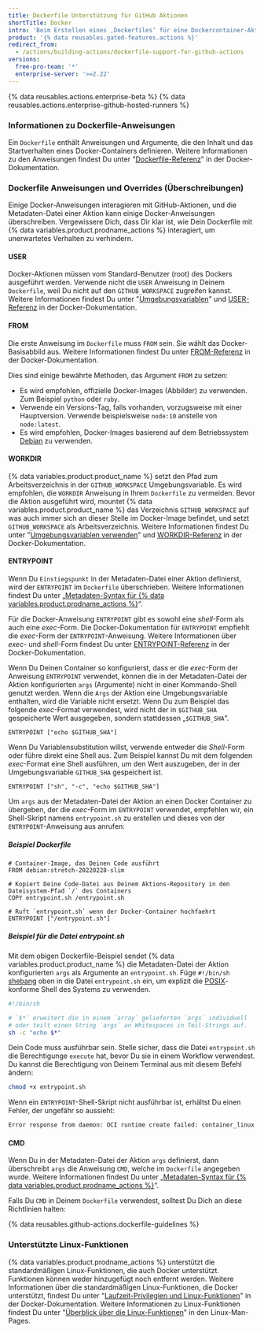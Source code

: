 ```yaml
---
title: Dockerfile Unterstützung für GitHub Aktionen
shortTitle: Docker
intro: 'Beim Erstellen eines ‚Dockerfiles‘ für eine Dockercontainer-Aktion sollten Sie sich darüber im Klaren sein, wie einige Docker-Anweisungen mit GitHub-Aktionen und der Metadaten-Datei einer Aktion interagieren.'
product: '{% data reusables.gated-features.actions %}'
redirect_from:
  - /actions/building-actions/dockerfile-support-for-github-actions
versions:
  free-pro-team: '*'
  enterprise-server: '>=2.22'
---
```


{% data reusables.actions.enterprise-beta %}
{% data reusables.actions.enterprise-github-hosted-runners %}

### Informationen zu Dockerfile-Anweisungen

Ein `Dockerfile` enthält Anweisungen und Argumente, die den Inhalt und das Startverhalten eines Docker-Containers definieren. Weitere Informationen zu den Anweisungen findest Du unter "[Dockerfile-Referenz](https://docs.docker.com/engine/reference/builder/)" in der Docker-Dokumentation.

### Dockerfile Anweisungen und Overrides (Überschreibungen)

Einige Docker-Anweisungen interagieren mit GitHub-Aktionen, und die Metadaten-Datei einer Aktion kann einige Docker-Anweisungen überschreiben. Vergewissere Dich, dass Dir klar ist, wie Dein Dockerfile mit {% data variables.product.prodname_actions %} interagiert, um unerwartetes Verhalten zu verhindern.

#### USER

Docker-Aktionen müssen vom Standard-Benutzer (root) des Dockers ausgeführt werden. Verwende nicht die `USER` Anweisung in Deinem `Dockerfile`, weil Du nicht auf den `GITHUB_WORKSPACE` zugreifen kannst. Weitere Informationen findest Du unter "[Umgebungsvariablen](/actions/configuring-and-managing-workflows/using-environment-variables)" und [USER-Referenz](https://docs.docker.com/engine/reference/builder/#user) in der Docker-Dokumentation.

#### FROM

Die erste Anweisung im `Dockerfile` muss `FROM` sein. Sie wählt das Docker-Basisabbild aus. Weitere Informationen findest Du unter [FROM-Referenz](https://docs.docker.com/engine/reference/builder/#from) in der Docker-Dokumentation.

Dies sind einige bewährte Methoden, das Argument `FROM` zu setzen:

- Es wird empfohlen, offizielle Docker-Images (Abbilder) zu verwenden. Zum Beispiel `python` oder `ruby`.
- Verwende ein Versions-Tag, falls vorhanden, vorzugsweise mit einer Hauptversion. Verwende beispielsweise `node:10` anstelle von `node:latest`.
- Es wird empfohlen, Docker-Images basierend auf dem Betriebssystem [Debian](https://www.debian.org/) zu verwenden.

#### WORKDIR

{% data variables.product.product_name %} setzt den Pfad zum Arbeitsverzeichnis in der `GITHUB_WORKSPACE` Umgebungsvariable. Es wird empfohlen, die `WORKDIR` Anweisung in Ihrem `Dockerfile` zu vermeiden. Bevor die Aktion ausgeführt wird, mountet {% data variables.product.product_name %} das Verzeichnis `GITHUB_WORKSPACE` auf was auch immer sich an dieser Stelle im Docker-Image befindet, und setzt `GITHUB_WORKSPACE` als Arbeitsverzeichnis. Weitere Informationen findest Du unter "[Umgebungsvariablen verwenden](/actions/configuring-and-managing-workflows/using-environment-variables)" und [WORKDIR-Referenz](https://docs.docker.com/engine/reference/builder/#workdir) in der Docker-Dokumentation.

#### ENTRYPOINT

Wenn Du `Einstiegspunkt` in der Metadaten-Datei einer Aktion definierst, wird der `ENTRYPOINT` im `Dockerfile` überschrieben. Weitere Informationen findest Du unter „[Metadaten-Syntax für {% data variables.product.prodname_actions %}](/actions/creating-actions/metadata-syntax-for-github-actions/#runsentrypoint)“.

Für die Docker-Anweisung `ENTRYPOINT` gibt es sowohl eine _shell_-Form als auch eine _exec_-Form. Die Docker-Dokumentation für `ENTRYPOINT` empfiehlt die _exec_-Form der `ENTRYPOINT`-Anweisung. Weitere Informationen über _exec_- und _shell_-Form findest Du unter [ENTRYPOINT-Referenz](https://docs.docker.com/engine/reference/builder/#entrypoint) in der Docker-Dokumentation.

Wenn Du Deinen Container so konfigurierst, dass er die _exec_-Form der Anweisung `ENTRYPOINT` verwendet, können die in der Metadaten-Datei der Aktion konfigurierten `args` (Argumente) nicht in einer Kommando-Shell genutzt werden. Wenn die `Args` der Aktion eine Umgebungsvariable enthalten, wird die Variable nicht ersetzt. Wenn Du zum Beispiel das folgende _exec_-Format verwendest, wird nicht der in `$GITHUB_SHA` gespeicherte Wert ausgegeben, sondern stattdessen „`$GITHUB_SHA`“.

```
ENTRYPOINT ["echo $GITHUB_SHA"]
```

 Wenn Du Variablensubstitution willst, verwende entweder die _Shell_-Form oder führe direkt eine Shell aus. Zum Beispiel kannst Du mit dem folgenden _exec_-Format eine Shell ausführen, um den Wert auszugeben, der in der Umgebungsvariable `GITHUB_SHA` gespeichert ist.

```
ENTRYPOINT ["sh", "-c", "echo $GITHUB_SHA"]
```

 Um `args` aus der Metadaten-Datei der Aktion an einen Docker Container zu übergeben, der die _exec_-Form im `ENTRYPOINT` verwendet, empfehlen wir, ein Shell-Skript namens `entrypoint.sh` zu erstellen und dieses von der `ENTRYPOINT`-Anweisung aus anrufen:

##### Beispiel *Dockerfile*
``` 
# Container-Image, das Deinen Code ausführt
FROM debian:stretch-20220228-slim

# Kopiert Deine Code-Datei aus Deinem Aktions-Repository in den Dateisystem-Pfad `/` des Containers
COPY entrypoint.sh /entrypoint.sh

# Ruft `entrypoint.sh` wenn der Docker-Container hochfaehrt
ENTRYPOINT ["/entrypoint.sh"]
```

##### Beispiel für die Datei *entrypoint.sh*

Mit dem obigen Dockerfile-Beispiel sendet {% data variables.product.product_name %} die Metadaten-Datei der Aktion konfigurierten `args` als Argumente an `entrypoint.sh`. Füge `#!/bin/sh` [shebang](https://en.wikipedia.org/wiki/Shebang_(Unix)) oben in die Datei `entrypoint.sh` ein, um explizit die [POSIX](https://en.wikipedia.org/wiki/POSIX)-konforme Shell des Systems zu verwenden.

``` sh
#!/bin/sh

# `$*` erweitert die in einem `array` gelieferten `args` individuell 
# oder teilt einen String `args` an Whitespaces in Teil-Strings auf.
sh -c "echo $*"
```

Dein Code muss ausführbar sein. Stelle sicher, dass die Datei `entrypoint.sh` die Berechtigunge `execute` hat, bevor Du sie in einem Workflow verwendest. Du kannst die Berechtigung von Deinem Terminal aus mit diesem Befehl ändern:
  ``` sh
  chmod +x entrypoint.sh    
  ```

Wenn ein `ENTRYPOINT`-Shell-Skript nicht ausführbar ist, erhältst Du einen Fehler, der ungefähr so aussieht:

``` sh
Error response from daemon: OCI runtime create failed: container_linux.go:348: starting container process caused "exec: \"/entrypoint.sh\": permission denied": unknown
```

#### CMD

Wenn Du in der Metadaten-Datei der Aktion `args` definierst, dann überschreibt `args` die Anweisung `CMD`, welche im `Dockerfile` angegeben wurde. Weitere Informationen findest Du unter „[Metadaten-Syntax für {% data variables.product.prodname_actions %}](/actions/creating-actions/metadata-syntax-for-github-actions#runsargs)“.

Falls Du `CMD` in Deinem `Dockerfile` verwendest, solltest Du Dich an diese Richtlinien halten:

{% data reusables.github-actions.dockerfile-guidelines %}

### Unterstützte Linux-Funktionen

{% data variables.product.prodname_actions %} unterstützt die standardmäßigen Linux-Funktionen, die auch Docker unterstützt. Funktionen können weder hinzugefügt noch entfernt werden. Weitere Informationen über die standardmäßigen Linux-Funktionen, die Docker unterstützt, findest Du unter "[Laufzeit-Privilegien und Linux-Funktionen](https://docs.docker.com/engine/reference/run/#runtime-privilege-and-linux-capabilities)" in der Docker-Dokumentation. Weitere Informationen zu Linux-Funktionen findest Du unter "[Überblick über die Linux-Funktionen](http://man7.org/linux/man-pages/man7/capabilities.7.html)" in den Linux-Man-Pages.

